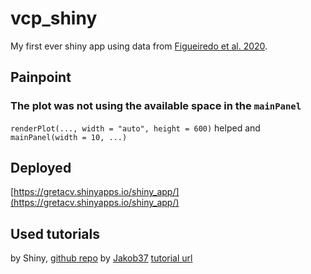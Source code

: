 # vcp_shiny
My first ever shiny app using data from [Figueiredo et al. 2020](https://www.thelancet.com/journals/lancet/article/PIIS0140-6736(20)31558-0/fulltext).
## Painpoint
### The plot was not using the available space in the `mainPanel`
`renderPlot(..., width = "auto", height = 600)` helped and `mainPanel(width = 10, ...)`
## Deployed
[https://gretacv.shinyapps.io/shiny_app/](https://gretacv.shinyapps.io/shiny_app/)
## Used tutorials
by Shiny, [github repo](https://github.com/rstudio-education/shiny.rstudio.com-tutorial)
by [Jakob37](https://github.com/Jakob37) [tutorial url](https://www.jakobwillforss.com/post/shiny-from-scratch-hands-on-tutorial/)
